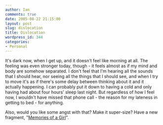 ```yaml
---
author: Ian
comments: true
date: 2005-08-22 21:15:00
layout: post
slug: dislocation
title: Dislocation
wordpress_id: 344
categories:
- Personal
---
```


It's dark now, when I get up, and it doesn't feel like morning at all.  The feeling was even stronger today, though - it feels almost as if my mind and body are somehow separated.  I don't feel that I'm hearing all the sounds that I should hear, nor seeing all the things that I should see, and when I try to move it's as if there's some delay between thinking about it and it actually happening.  I can probably put it down to having a cold and only having had about four hours' sleep last night.  But regardless of how I feel now, I wouldn't have missed that phone call - the reason for my lateness in getting to bed - for anything.  

Also, would you like some angst with that?  Make it super-size?  Have a new fragment, "<a href="http://www.marmablue.co.uk/index.php?title=Memories_of_a_Girl">Memories of a Girl</a>".
